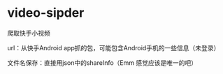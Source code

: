 # video-sipder
爬取快手小视频

url：从快手Android app抓的包，可能包含Android手机的一些信息（未登录）

文件名保存：直接用json中的shareInfo（Emm 感觉应该是唯一的吧）
